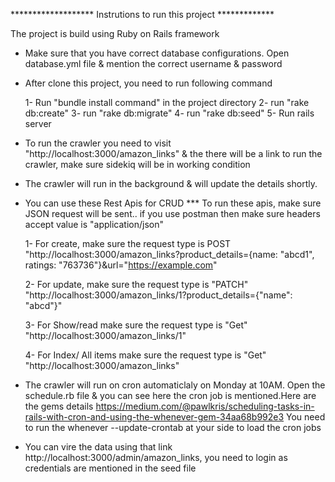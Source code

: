 
******************* Instrutions to run this project *************

The project is build using Ruby on Rails framework

* Make sure that you have correct database configurations. Open database.yml file & mention the correct username & password

- After clone this project, you need to run following command

  1- Run "bundle install command" in the project directory
  2- run "rake db:create"
  3- run "rake db:migrate"
  4- run "rake db:seed"
  5- Run rails server


- To run the crawler you need to visit "http://localhost:3000/amazon_links" & the there will be a link to run the crawler, make sure sidekiq will be in working condition


- The crawler will run in the background & will update the details shortly.

- You can use these Rest Apis for CRUD
     *** To run these apis, make sure JSON request will be sent.. if you use postman then make sure headers accept value is "application/json"

    1- For create, make sure the request type is POST "http://localhost:3000/amazon_links?product_details={name: "abcd1", ratings: "763736"}&url="https://example.com"

    2- For update, make sure the request type is "PATCH" "http://localhost:3000/amazon_links/1?product_details={"name": "abcd"}"

    3- For Show/read make sure the request type is "Get" "http://localhost:3000/amazon_links/1"

    4- For Index/ All items make sure the request type is "Get" "http://localhost:3000/amazon_links"


- The crawler will run on cron automaticlaly on Monday at 10AM. Open the schedule.rb file & you can see here the cron job is mentioned.Here
    are the gems details https://medium.com/@pawlkris/scheduling-tasks-in-rails-with-cron-and-using-the-whenever-gem-34aa68b992e3
    You need to run the whenever --update-crontab at your side to load the cron jobs

- You can vire the data using that link http://localhost:3000/admin/amazon_links, you need to login as credentials are mentioned in the seed file
